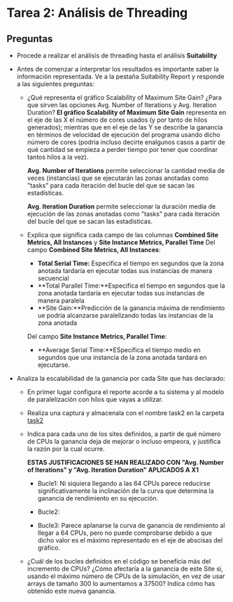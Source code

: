 # Tarea 2: Análisis de Threading
## Preguntas

* Procede a realizar el análisis de threading hasta el análisis **Suitability**

* Antes de comenzar a interpretar los resultados es importante saber la información representada. Ve a la pestaña Suitability Report y responde a las siguientes preguntas:
    * ¿Qué representa el gráfico Scalability of Maximum Site Gain? ¿Para que sirven las opciones Avg. Number of Iterations y Avg. Iteration Duration?
        **El gráfico Scalability of Maximum Site Gain** representa en el eje de las X el número de cores usados (y por tanto de hilos generados); mientras que en el eje de las Y se describe la ganancia en términos de velocidad de ejecución del programa usando dicho número de cores (podría incluso decirte enalgunos casos a partir de qué cantidad se empieza a perder tiempo por tener que coordinar tantos hilos a la vez).

        **Avg. Number of Iterations** permite seleccionar la cantidad media de veces (instancias) que se ejecutarán las zonas anotadas como "tasks" para cada iteración del bucle del que se sacan las estadísticas.

        **Avg. Iteration Duration** permite seleccionar la duración media de ejecución de las zonas anotadas como "tasks" para cada iteración del bucle del que se sacan las estadísticas.



    * Explica que significa cada campo de las columnas **Combined Site Metrics, All Instances** y **Site Instance Metrics, Parallel Time**
        Del campo **Combined Site Metrics, All Instances**:
        - **Total Serial Time:** Especifica el tiempo en segundos que la zona anotada tardaría en ejecutar todas sus instancias de manera secuencial
        - **Total Parallel Time:**Especifica el tiempo en segundos que la zona anotada tardaría en ejecutar todas sus instancias de manera paralela
        - **Site Gain:**Predicción de la ganancia máxima de rendimiento ue podría alcanzarse paralelizando todas las instancias de la zona anotada

        Del campo **Site Instance Metrics, Parallel Time**:
        - **Average Serial Time:**ESpecifica el tiempo medio en segundos que una instancia de la zona anotada tardará en ejecutarse.

* Analiza la escalabilidad de la ganancia por cada Site que has declarado:
    * En primer lugar configura el reporte acorde a tu sistema y al modelo de paralelización con hilos que vayas a utilizar.
    * Realiza una captura y almacenala con el nombre task2 en la carpeta [task2](/results/task2)
    * Indica para cada uno de los sites definidos, a partir de qué número de CPUs la ganancia deja de mejorar o incluso empeora, y justifica la razón por la cual ocurre.

        **ESTAS JUSTIFICACIONES SE HAN REALIZADO CON "Avg. Number of Iterations" y "Avg. Iteration Duration" APLICADOS A X1**

        - Bucle1: Ni siquiera llegando a las 64 CPUs parece reducirse significativamente la inclinación de la curva que determina la ganancia de rendimiento en su ejecución.

        - Bucle2: 
        
        - Bucle3: Parece aplanarse la curva de ganancia de rendimiento al llegar a 64 CPUs, pero no puede comprobarse debido a que dicho valor es el máximo representado en el eje de abscisas del gráfico. 
        
       

    * ¿Cuál de los bucles definidos en el código se beneficia más del incremento de CPUs? ¿Cómo afectaría a la ganancia de este Site si, usando el máximo número de CPUs de la simulación, en vez de usar arrays de tamaño 300 lo aumentamos a 37500? Indica cómo has obtenido este nueva ganancia.